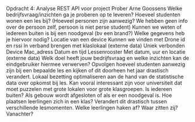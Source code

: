 Opdracht 4: Analyse REST API voor project
Prober
Arne Goossens
Welke bedrijfsvraag/inzichten ga je proberen op te leveren?
Hoeveel studenten wonen een les bij? (Hoeveel personen zijn aanwezig? We hebben geen info over
de persoon zelf, persoon is niet perse student)
Kunnen we weten of iedereen buiten is bij een noodgeval (bv een brand?)
Welke gegevens heb je hiervoor nodig?
Locatie van een device
Kunnen we vinden met Drone id en rssi
In verband brengen met klaslokaal (externe data)
Uniek verbonden Device
Mac_adress
Datum en tijd
Lessenrooster
Met datum, uur en locatie (externe data)
Welk doel heeft jouw bedrijfsvraag en welke inzichten kan de
eindgebruiker hiermee verwerven?
Opvolgen hoeveel studenten aanwezig zijn bij een bepaalde les en kijken of dit doorheen het jaar
drastisch verandert.
Lokaal bezetting optimaliseren aan de hand van de statistische data over opkomst bij les. Kan vooral
interessant zijn voor universiteit dat moet puzzelen met grote lokalen voor grote klasgroepen.
Is iedereen buiten? Als gebouw wordt afgesloten of als er een noodgeval is.
Hoe plaatsen leerlingen zich in een klas? Verandert dit drastisch tussen verschillende lesmomenten.
Welke leerlingen haken af? Waar zitten zij? Vanachter?